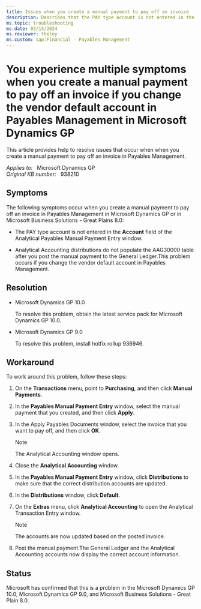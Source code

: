 ```yaml
---
title: Issues when you create a manual payment to pay off an invoice
description: Describes that the PAY type account is not entered in the Account field of the Analytical Payables Manual Payment Entry window when you create a manual payment to pay off an invoice. Provides a workaround.
ms.topic: troubleshooting
ms.date: 03/13/2024
ms.reviewer: theley
ms.custom: sap:Financial - Payables Management
---
```

# You experience multiple symptoms when you create a manual payment to pay off an invoice if you change the vendor default account in Payables Management in Microsoft Dynamics GP

This article provides help to resolve issues that occur when when you create a manual payment to pay off an invoice in Payables Management.

_Applies to:_ &nbsp; Microsoft Dynamics GP  
_Original KB number:_ &nbsp; 938210

## Symptoms

The following symptoms occur when you create a manual payment to pay off an invoice in Payables Management in Microsoft Dynamics GP or in Microsoft Business Solutions - Great Plains 8.0:

- The PAY type account is not entered in the **Account** field of the Analytical Payables Manual Payment Entry window.

- Analytical Accounting distributions do not populate the AAG30000 table after you post the manual payment to the General Ledger.This problem occurs if you change the vendor default account in Payables Management.

## Resolution

- Microsoft Dynamics GP 10.0

    To resolve this problem, obtain the latest service pack for Microsoft Dynamics GP 10.0.

- Microsoft Dynamics GP 9.0

    To resolve this problem, install hotfix rollup 936946.

## Workaround

To work around this problem, follow these steps:

1. On the **Transactions** menu, point to **Purchasing**, and then click **Manual Payments**.
2. In the **Payables Manual Payment Entry** window, select the manual payment that you created, and then click **Apply**.
3. In the Apply Payables Documents window, select the invoice that you want to pay off, and then click **OK**.

    > [!NOTE]
    > The Analytical Accounting window opens.
4. Close the **Analytical Accounting** window.
5. In the **Payables Manual Payment Entry** window, click **Distributions** to make sure that the correct distribution accounts are updated.
6. In the **Distributions** window, click **Default**.
7. On the **Extras** menu, click **Analytical Accounting** to open the Analytical Transaction Entry window.

    > [!NOTE]
    > The accounts are now updated based on the posted invoice.
8. Post the manual payment.The General Ledger and the Analytical Accounting accounts now display the correct account information.

## Status

Microsoft has confirmed that this is a problem in the Microsoft Dynamics GP 10.0, Microsoft Dynamics GP 9.0, and Microsoft Business Solutions - Great Plain 8.0.
